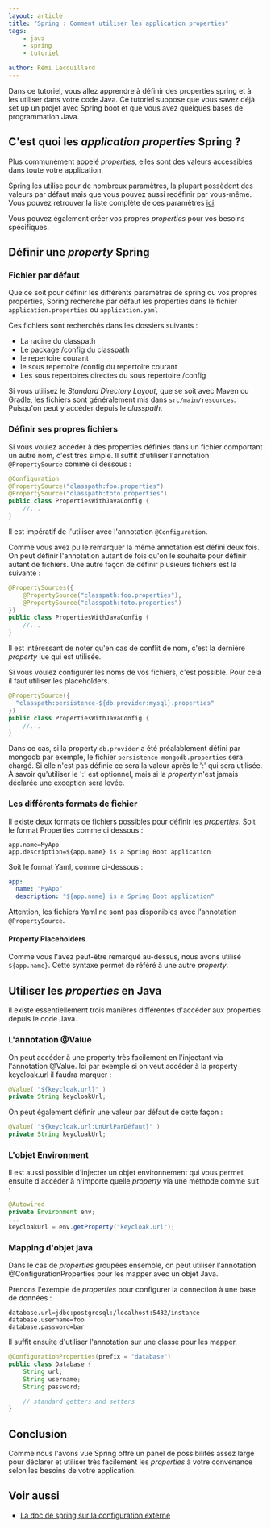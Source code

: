 ```yaml
---
layout: article
title: "Spring : Comment utiliser les application properties"
tags:
    - java
    - spring
    - tutoriel

author: Rémi Lecouillard
---
```


Dans ce tutoriel, vous allez apprendre à définir des properties spring et à les utiliser dans votre code Java.
Ce tutoriel suppose que vous savez déjà set up un projet avec Spring boot et que vous avez quelques bases de programmation Java.

## C'est quoi les _application properties_ Spring ?

Plus communément appelé _properties_, elles sont des valeurs accessibles dans toute
votre application.

Spring les utilise pour de nombreux paramètres, la plupart possèdent des valeurs par défaut mais que vous pouvez aussi redéfinir par vous-même. Vous pouvez retrouver la liste complète de ces paramètres [ici](https://docs.spring.io/spring-boot/docs/current/reference/html/appendix-application-properties.html).

Vous pouvez également créer vos propres _properties_ pour vos besoins spécifiques.

## Définir une _property_ Spring

### Fichier par défaut

Que ce soit pour définir les différents paramètres de spring ou vos propres
properties, Spring recherche par défaut les properties dans le fichier
`application.properties` ou `application.yaml`

Ces fichiers sont recherchés dans les dossiers suivants :

* La racine du classpath
* Le package /config du classpath
* le repertoire courant
* le sous repertoire /config du repertoire courant
* Les sous repertoires directes du sous repertoire /config

Si vous utilisez le _Standard Directory Layout_, que se soit avec Maven ou Gradle,
les fichiers sont généralement mis dans `src/main/resources`. Puisqu'on peut y accéder depuis le _classpath_.

### Définir ses propres fichiers

Si vous voulez accéder à des properties définies dans un fichier comportant un
autre nom, c'est très simple. Il suffit d'utiliser l'annotation `@PropertySource`
comme ci dessous :

```java
@Configuration
@PropertySource("classpath:foo.properties")
@PropertySource("classpath:toto.properties")
public class PropertiesWithJavaConfig {
    //...
}
```

Il est impératif de l'utiliser avec l'annotation `@Configuration`.

Comme vous avez pu le remarquer la même annotation est défini deux fois. On peut
définir l'annotation autant de fois qu'on le souhaite pour définir autant de fichiers.
Une autre façon de définir plusieurs fichiers est la suivante :

```java
@PropertySources({
    @PropertySource("classpath:foo.properties"),
    @PropertySource("classpath:toto.properties")
})
public class PropertiesWithJavaConfig {
    //...
}
```

Il est intéressant de noter qu'en cas de conflit de nom, c'est la dernière _property_
lue qui est utilisée.

Si vous voulez configurer les noms de vos fichiers, c'est possible. Pour cela
il faut utiliser les placeholders.

```java
@PropertySource({
  "classpath:persistence-${db.provider:mysql}.properties"
})
public class PropertiesWithJavaConfig {
    //...
}
```

Dans ce cas, si la property `db.provider` a été préalablement défini par mongodb par
exemple, le fichier `persistence-mongodb.properties` sera chargé. Si elle n'est pas
définie ce sera la valeur après le ':' qui sera utilisée. À savoir qu'utiliser le
':' est optionnel, mais si la _property_ n'est jamais déclarée une exception sera levée.

### Les différents formats de fichier

Il existe deux formats de fichiers possibles pour définir les _properties_. Soit le format Properties comme ci dessous :

```properties
app.name=MyApp
app.description=${app.name} is a Spring Boot application
```

Soit le format Yaml, comme ci-dessous :

```yaml
app:
  name: "MyApp"
  description: "${app.name} is a Spring Boot application"
```

Attention, les fichiers Yaml ne sont pas disponibles avec l'annotation `@PropertySource`.

#### Property Placeholders

Comme vous l'avez peut-être remarqué au-dessus, nous avons utilisé `${app.name}`.
Cette syntaxe permet de référé à une autre _property_.

## Utiliser les _properties_ en Java

Il existe essentiellement trois manières différentes d'accéder aux properties depuis le code Java.

### L'annotation @Value

On peut accéder à une property très facilement en l'injectant via l'annotation @Value.
Ici par exemple si on veut accéder à la property keycloak.url il faudra marquer :

```java
@Value( "${keycloak.url}" )
private String keycloakUrl;
```

On peut également définir une valeur par défaut de cette façon :

```java
@Value( "${keycloak.url:UnUrlParDéfaut}" )
private String keycloakUrl;
```

### L'objet Environment

Il est aussi possible d'injecter un objet environnement qui vous permet ensuite
d'accéder à n'importe quelle _property_ via une méthode comme suit :

```java
@Autowired
private Environment env;
...
keycloakUrl = env.getProperty("keycloak.url");
```

### Mapping d'objet java

Dans le cas de _properties_ groupées ensemble, on peut utiliser l'annotation @ConfigurationProperties pour les mapper avec un objet Java.

Prenons l'exemple de _properties_ pour configurer la connection à une base de données :

```properties
database.url=jdbc:postgresql:/localhost:5432/instance
database.username=foo
database.password=bar
```

Il suffit ensuite d'utiliser l'annotation sur une classe pour les mapper.

```java
@ConfigurationProperties(prefix = "database")
public class Database {
    String url;
    String username;
    String password;

    // standard getters and setters
}
```

## Conclusion

Comme nous l'avons vue Spring offre un panel de possibilités assez large pour
déclarer et utiliser très facilement les _properties_ à votre convenance selon
les besoins de votre application.

## Voir aussi

- [La doc de spring sur la configuration externe](https://docs.spring.io/spring-boot/docs/current/reference/html/spring-boot-features.html#boot-features-external-config-files)
